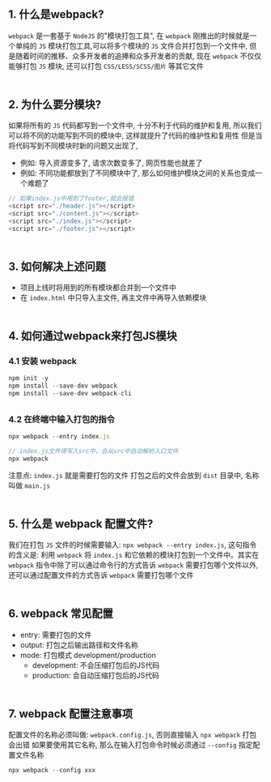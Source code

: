 ## 1. 什么是webpack?
`webpack` 是一套基于 `NodeJS` 的"模块打包工具", 在 `webpack` 刚推出的时候就是一个单纯的 `JS` 模块打包工具,可以将多个模块的 `JS` 文件合并打包到一个文件中, 但是随着时间的推移、众多开发者的追捧和众多开发者的贡献, 现在 `webpack` 不仅仅能够打包 `JS` 模块, 还可以打包 `CSS/LESS/SCSS/图片` 等其它文件
<div style="margin-bottom: 50px;"></div>


## 2. 为什么要分模块?
如果将所有的 `JS` 代码都写到一个文件中, 十分不利于代码的维护和复用, 所以我们可以将不同的功能写到不同的模块中, 这样就提升了代码的维护性和复用性
但是当将代码写到不同模块时新的问题又出现了,
- 例如: 导入资源变多了, 请求次数变多了, 网页性能也就差了
- 例如: 不同功能都放到了不同模块中了, 那么如何维护模块之间的关系也变成一个难题了
```js
// 如果index.js中用到了footer,就会报错
<script src="./header.js"></script>
<script src="./content.js"></script>
<script src="./index.js"></script>
<script src="./footer.js"></script>
```
<div style="margin-bottom: 50px;"></div>


## 3. 如何解决上述问题
- 项目上线时将用到的所有模块都合并到一个文件中
- 在 `index.html` 中只导入主文件, 再主文件中再导入依赖模块
<div style="margin-bottom: 50px;"></div>


## 4. 如何通过webpack来打包JS模块
### 4.1 安装 webpack
```js
npm init -y
npm install --save-dev webpack
npm install --save-dev webpack-cli
```
<div style="margin-bottom: 30px;"></div>

### 4.2 在终端中输入打包的指令
```js
npx webpack --entry index.js

// index.js文件得写入src中，会从src中自动解析入口文件
npx webpack
```

注意点:
`index.js` 就是需要打包的文件
打包之后的文件会放到 `dist` 目录中, 名称叫做 `main.js`
<div style="margin-bottom: 50px;"></div>


## 5. 什么是 webpack 配置文件?
我们在打包 `JS` 文件的时候需要输入:  `npx webpack --entry index.js`, 这句指令的含义是: 利用 `webpack` 将 `index.js` 和它依赖的模块打包到一个文件中。其实在 `webpack` 指令中除了可以通过命令行的方式告诉 `webpack` 需要打包哪个文件以外, 还可以通过配置文件的方式告诉 `webpack` 需要打包哪个文件
<div style="margin-bottom: 50px;"></div>


## 6. webpack 常见配置
- entry: 需要打包的文件
- output: 打包之后输出路径和文件名称
- mode: 打包模式  development/production
  - development: 不会压缩打包后的JS代码
  - production:  会自动压缩打包后的JS代码
<div style="margin-bottom: 50px;"></div>


## 7. webpack 配置注意事项
配置文件的名称必须叫做: `webpack.config.js`, 否则直接输入 `npx webpack` 打包会出错
如果要使用其它名称, 那么在输入打包命令时候必须通过 `--config` 指定配置文件名称
```js
npx webpack --config xxx
```